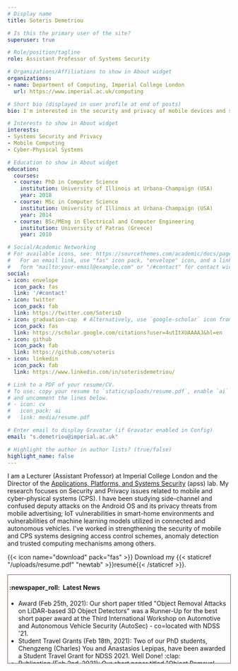```yaml
---
# Display name
title: Soteris Demetriou

# Is this the primary user of the site?
superuser: true

# Role/position/tagline
role: Assistant Professor of Systems Security

# Organizations/Affiliations to show in About widget
organizations:
- name: Department of Computing, Imperial College London
  url: https://www.imperial.ac.uk/computing

# Short bio (displayed in user profile at end of posts)
bio: I'm interested in the security and privacy of mobile devices and systems at the edge of the network.

# Interests to show in About widget
interests:
- Systems Security and Privacy
- Mobile Computing
- Cyber-Physical Systems

# Education to show in About widget
education:
  courses:
  - course: PhD in Computer Science
    institution: University of Illinois at Urbana-Champaign (USA)
    year: 2018
  - course: MSc in Computer Science
    institution: University of Illinois at Urbana-Champaign (USA)
    year: 2014
  - course: BSc/MEng in Electrical and Computer Engineering
    institution: University of Patras (Greece)
    year: 2010

# Social/Academic Networking
# For available icons, see: https://sourcethemes.com/academic/docs/page-builder/#icons
#   For an email link, use "fas" icon pack, "envelope" icon, and a link in the
#   form "mailto:your-email@example.com" or "/#contact" for contact widget.
social:
- icon: envelope
  icon_pack: fas
  link: '/#contact'
- icon: twitter
  icon_pack: fab
  link: https://twitter.com/SoterisD
- icon: graduation-cap  # Alternatively, use `google-scholar` icon from `ai` icon pack
  icon_pack: fas
  link: https://scholar.google.com/citations?user=4utItXUAAAAJ&hl=en
- icon: github
  icon_pack: fab
  link: https://github.com/soteris
- icon: linkedin
  icon_pack: fab
  link: https://www.linkedin.com/in/soterisdemetriou/

# Link to a PDF of your resume/CV.
# To use: copy your resume to `static/uploads/resume.pdf`, enable `ai` icons in `params.toml`, 
# and uncomment the lines below.
# - icon: cv
#   icon_pack: ai
#   link: media/resume.pdf

# Enter email to display Gravatar (if Gravatar enabled in Config)
email: "s.demetriou@imperial.ac.uk"

# Highlight the author in author lists? (true/false)
highlight_name: false
---
```


I am a Lecturer (Assistant Professor) at Imperial College London and the Director of the [Applications, Platforms, and Systems Security](https://apss.doc.ic.ac.uk/) (apss) lab. My research focuses on Security and Privacy issues related to mobile and cyber-physical systems (CPS). I have been studying side-channel and confused deputy attacks on the Android OS and its privacy threats from mobile advertising; IoT vulnerabilities in smart-home environments and vulnerabilities of machine learning models utilized in connected and autonomous vehicles. I've worked in strengthening the security of mobile and CPS systems designing access control schemes, anomaly detection and trusted computing mechanisms among others.

{{< icon name="download" pack="fas" >}} Download my {{< staticref "/uploads/resume.pdf" "newtab" >}}resumé{{< /staticref >}}.

<div style="overflow: auto; height:150pt; width:100%; border: 1px solid #795548">
  <h4>&nbsp;:newspaper_roll:&nbsp; Latest News</h4>

  <ul>
    <li>Award (Feb 25th, 2021):  Our short paper titled "Object Removal Attacks on LiDAR-based 3D Object Detectors" was a Runner-Up for the best short paper award at the Third International Workshop on Automotive and Autonomous Vehicle Security (AutoSec) - co=located with NDSS '21.</li>
    <li>Student Travel Grants (Feb 18th, 2021): Two of our PhD students, Chengzeng (Charles) You and Anastasios Lepipas, have been awarded a Student Travel Grant for NDSS 2021. Well Done! :clap:</li>
    <li>Publication (Feb 2nd, 2021): Our short paper titled "Object Removal Attacks on LiDAR-based 3D Object Detectors" has been accepted at the Third International Workshop on Automotive and Autonomous Vehicle Security (AutoSec) - co=located with NDSS '21.</li>
    <li>Grant (July 15th, 2020): We have been awarded an ISST Champions Fund by the Institute for Security Science and Technology at Imperial College London which will help us measure human smartphone security attention and behavior.</li>
    <li>Comment (April 14th, 2020): Read our comment on smartphone-assisted contact tracing here.</li>
    <li>Publication (Mar 7th, 2020): Our paper titled “DarkneTZ: Toward Model Privacy at the Edge using Trusted Execution Environments’” has been accepted at ACM MobiSys 2020.</li>
    <li>Conference Session Chair (Nov, 2019): I was invited to serve as a session chair  at the Cyberphysical Security session of the 26th ACM Conference on Computer and Communications Security (ACM CCS 2019). CCS is the flagship security conference of ACM.</li>
    <li>Conference OC (May, 2019): I was invited to serve at the Organisation Committee (Finance Co-Chair) of the 26th Annual International Conference on Mobile Computing and Networking (ACM Mobicom).</li>
    <li>Publication (Feb 19th, 2019): Our paper titled “BEEER: Distributed Record and Replay for Medical Devices in Hospital Operating Rooms’” has been accepted at HotSoS 2019.</li>
    <li>Conference PC (Dec, 2018): I was invited to serve at the Program Committee of the 26th ACM Conference on Computer and Communications Security (ACM CCS 2019). CCS is the flagship security conference of ACM.</li>
•	News Article (September 28th, 2018): “Getting smart on smartphone cyber security”, Duncan Swinscow-Hall, Imperial College London, (link to article).
•	New Appointment (September 1st, 2018): Appointed as a Lecturer (Assistant Professor) at Imperial College London.
•	Best-in-Session Presentation Award (May 20th, 2018): I was awarded a best-in-session presentation award at IEEE INFOCOM 2018.
•	Travel Award (March 27th, 2018): I was awarded a conference travel grant by the Graduate College at the University of Illinois at Urbana-Champaign to attend IEEE INFOCOM 2018 and present our work.
•	Distinguished Paper Award (Feb 21st, 2018): Our paper titled “Resolving the Predicament of Android Custom Permissions” has received a Distinguished Paper Award at NDSS 2018.
•	Publication (Nov 27th, 2017): Our paper titled “CoDrive: Improving Automobile Positioning via Collaborative Driving’” has been accepted at IEEE INFOCOM.
•	Publication (Oct 26th, 2017): Our paper titled “Resolving the Predicament of Android Custom Permissions” has been accepted at NDSS.
•	Publication (July 13th, 2017): Our paper titled “CamForensics: Understanding Visual Privacy Leaks in the Wild.” has been accepted at SenSys.
•	Award (May, 2017): I was selected for sponsorship and travel support to the 5th Heidelberg Laureate Forum (HLF) by the Oak Ridge Associated Universities (ORAU) and the National Science Foundation (NSF).
•	Publication (May 2nd, 2017): Our paper titled “HanGuard: SDN-driven protection of smart-home WiFi devices from malicious mobile apps.” has been accepted at WiSec.
•	Award (April 12th, 2017): I was selected as a young researcher in the fields of Mathematics and Computer Science to participate in the Heidelberg Laureate Forum.
•	Award (April 6th, 2017): I was selected to participate in the French-American Doctoral Exchange (FADex) program focused in Cybersecurity.
•	Publication (March 6th, 2017): Our paper titled “Ghost Installer in the Shadow: Security Analysis of App Installation on Android” has been accepted at DSN.
•	Award (August 2nd, 2016): I have been awarded the Best in Class Award during the 2016 Intern Project Fair at Hewlett-Packard Enterprise.
•	Publication (July 22nd, 2016): Our paper titled “Draco: Uniform and Fine-grained Control of Web Code Access on Android” has been accepted at CCS.
  </ul>
</div>

